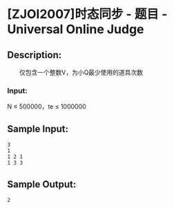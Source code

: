 # [ZJOI2007]时态同步 - 题目 - Universal Online Judge

## Description: 

　　仅包含一个整数V，为小Q最少使用的道具次数

### Input: 

N ≤ 500000，te ≤ 1000000


## Sample Input: 
```
3
1
1 2 1
1 3 3
```

## Sample Output: 
```
2
```
